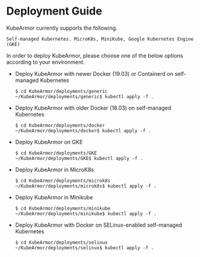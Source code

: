 # Deployment Guide

KubeArmor currently supports the following.

```text
Self-managed Kubernetes. MicroK8s, MiniKube, Google Kubernetes Engine (GKE)
```

In order to deploy KubeArmor, please choose one of the below options according to your environment.

* Deploy KubeArmor with newer Docker (19.03) or Containerd on self-managed Kubernetes

  ```text
  $ cd KubeArmor/deployments/generic
  ~/KubeArmor/deployments/generic$ kubectl apply -f .
  ```

* Deploy KubeArmor with older Docker (18.03) on self-managed Kubernetes

  ```text
  $ cd KubeArmor/deployments/docker
  ~/KubeArmor/deployments/docker$ kubectl apply -f .
  ```

* Deploy KubeArmor on GKE

  ```text
  $ cd KubeArmor/deployments/GKE
  ~/KubeArmor/deployments/GKE$ kubectl apply -f .
  ```

* Deploy KubeArmor in MicroK8s

  ```text
  $ cd KubeArmor/deployments/microk8s
  ~/KubeArmor/deployments/microk8s$ kubectl apply -f .
  ```

* Deploy KubeArmor in Minikube

  ```text
  $ cd KubeArmor/deployments/minikube
  ~/KubeArmor/deployments/minikube$ kubectl apply -f .
  ```

* Deploy KubeArmor with Docker on SELinux-enabled self-managed Kubernetes

  ```text
  $ cd KubeArmor/deployments/selinux
  ~/KubeArmor/deployments/selinux$ kubectl apply -f .
  ```